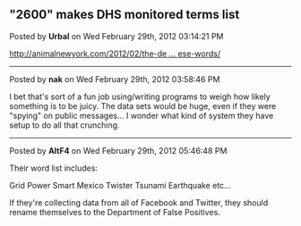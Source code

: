 ## "2600" makes DHS monitored terms list
Posted by **Urbal** on Wed February 29th, 2012 03:14:21 PM

<!-- m --><a class="postlink" href="http://animalnewyork.com/2012/02/the-department-of-homeland-security-is-searching-your-facebook-and-twitter-for-these-words/">http://animalnewyork.com/2012/02/the-de ... ese-words/</a><!-- m -->

--------------------------------------------------------------------------------

Posted by **nak** on Wed February 29th, 2012 03:58:46 PM

I bet that's sort of a fun job using/writing programs to weigh how likely something is to be juicy.  The data sets would be huge, even if they were "spying" on public messages... I wonder what kind of system they have setup to do all that crunching.

--------------------------------------------------------------------------------

Posted by **AltF4** on Wed February 29th, 2012 05:46:48 PM

Their word list includes:

Grid
Power
Smart 
Mexico 
Twister
Tsunami
Earthquake 
etc...

If they're collecting data from all of Facebook and Twitter, they should rename themselves to the Department of False Positives.
